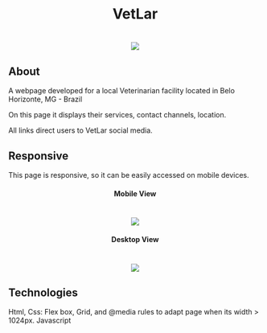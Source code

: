 <h1 align="center">VetLar</h1>

<h1 align="center"><img src="https://ik.imagekit.io/cnbmdh4b9w/ezgif.com-gif-maker__7__-veKQDZIQ.gif?ik-sdk-version=javascript-1.4.3&updatedAt=1655594707483"></h1>


<h2>About</h2>

A webpage developed for a local Veterinarian facility located in Belo Horizonte, MG - Brazil

<p>On this page it displays their services, contact channels, location.
</p>
<p>All links direct users to VetLar social media.</p>


<h2>Responsive</h2>

This page is responsive, so it can be easily accessed on mobile devices.
<h4 align="center">Mobile View</h4>

<h1 align="center"><img src="https://ik.imagekit.io/cnbmdh4b9w/VetLar_Mobile_vYRaZMAXS.png?ik-sdk-version=javascript-1.4.3&updatedAt=1655594870329"/></h1>

<h4 align="center">Desktop View</h4>

<h1 align="center"><img src="https://ik.imagekit.io/cnbmdh4b9w/VetLar_Desktop_OTB3wv2ic.png?ik-sdk-version=javascript-1.4.3&updatedAt=1655594870361"/></h1>



<h2>Technologies</h2>
Html, 
Css: Flex box, Grid, and @media rules to adapt page when its width > 1024px. 
Javascript